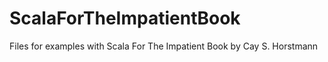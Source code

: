 # ScalaForTheImpatientBook
Files for examples with Scala For The Impatient Book by Cay S. Horstmann
